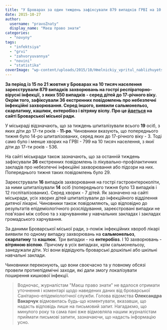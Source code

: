 ```yaml
---
title: "У Броварах за один тиждень зафіксували 879 випадків ГРВІ на 10 тис. населення - міськрада"
date: 2015-10-27
author: 
  username: "pravoZnaty"
  display_name: "Маєш право знати"
categories: 
  - "novyny"
tags: 
  - "infektsiya"
  - "grvi"
  - "zahvoryuvannya"
  - "novini"
  - "statistika"
coverImage: "wp-content/uploads/2015/10/Hmelnickiy_vpritul_nablizhuyetsya_do_epidemiologichnogo_porogu_zahvoryivanosti_na_GRVi_1_2015_02_04_11_05_11.jpg"
---
```


**За період із 15 по 21 жовтня у Броварах на 10 тисяч населення зареєстрували 879 випадків захворювань на гострі респіраторно-вірусні інфекції, з яких 550 випадків - серед дітей до 17-річного віку. Окрім того, зафіксували 36 екстренних повідомлень про небезпечні інфекційні захворювання. Серед іншого, виявили сальмонельоз, скарлатину, кашлюк, ентеробіоз і вітряну віспу. Про це [йдеться](http://docs.pravo-znaty.org.ua/p31274/26.10.2015) на сайті Броварської міської ради.**

У міськраді відзначають, що за тиждень шпиталізували всього **19** осіб, з яких діти до 17-ти років - **11-ро**. Чиновники вказують, що попереднього тижня було 14-ро шпиталізованих, серед яких до 17-річного віку - 3. Тоді само було і менше хворих на ГРВІ - 799 на 10 тисяч населення, з якиї діти до 17-ти років - 536.

На сайті міськради також зазначають, що за останній тиждень зафіксували **36** екстренних повідомлень із лікувально-профілактичних закладів про небезпечні інфекційні захворювання або підозри на них. Попереднього тижня таких повідомлень було 29.

Зареєстрували **16** випадків захворювання на гострі гастроентероколіти, за ними шпиталізували **14** осіб (попереднього тижня було 13 випадків і 12 госпіталізованих). Серед хворих - 7 дітей. Як зазначено на сайті міськради, усіх хворих дітей шпиталізували до інфекційного відділення дитячої лікарні. Чиновники також повідомляють, що відповідно до результатів епідеміологічного розслідування, зареєстровані випадки не пов'язані між собою та з харчуванням у навчальних закладах і закладах громадського харчування.

За даними Броварської міської ради, з-поміж інфекційних хвороб лікарі виявили по одному випадку захворювань на **сальмонельоз**, **скарлатину** та **кашлюк**. Три випадки - на **ентеробіоз**. І 10 захворювань - **вітряною віспою**. Причому в усіх випадках, крім сальмонельозу, занедужали діти. Усі вони відвідують броварські дошкільні або шкільні навчальні заклади.

Чиновники переконують, що вони своєчасно та у повному обсязі провели протиепідемічні заходи, які дали змогу локалізувати поширення кишкової інфекції.

> Водночас, журналістам "Маєш право знати" не вдалося отримати уточнення і коментарі щодо наведених даних від броварської Санітарно-епідеміологічної служби. Голова відомства **Олександра Вакарчук** відмовилась будь-що коментувати, вказавши, що надасть відповідь лише на письмовий запит. Нагадаємо, що минулого року та сама пані вже відмовляла нашим журналістам приймати письмові запити, зазначаючи, що надасть інформацію усно.
